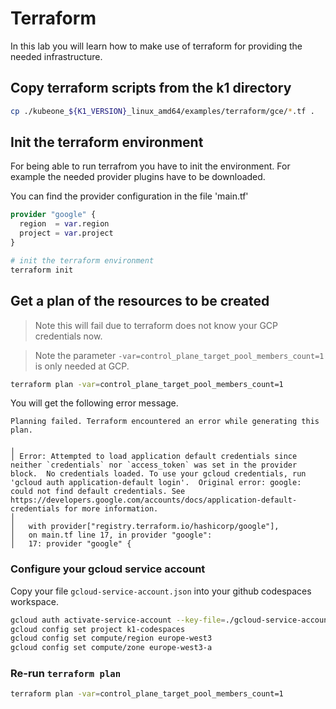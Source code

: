 # Terraform

In this lab you will learn how to make use of terraform for providing the needed infrastructure.

## Copy terraform scripts from the k1 directory

```bash
cp ./kubeone_${K1_VERSION}_linux_amd64/examples/terraform/gce/*.tf .
```

<!-- # terraform.tfvars
# TODO clustername
# TODO project id -->

## Init the terraform environment

For being able to run terrafrom you have to init the environment. For example the needed provider plugins have to be downloaded.

You can find the provider configuration in the file 'main.tf'

```tf
provider "google" {
  region  = var.region
  project = var.project
}
```

```bash
# init the terraform environment
terraform init
```

## Get a plan of the resources to be created

> Note this will fail due to terraform does not know your GCP credentials now.

> Note the parameter `-var=control_plane_target_pool_members_count=1` is only needed at GCP.

```bash
terraform plan -var=control_plane_target_pool_members_count=1
```

You will get the following error message.

```log
Planning failed. Terraform encountered an error while generating this plan.

╷
│ Error: Attempted to load application default credentials since neither `credentials` nor `access_token` was set in the provider block.  No credentials loaded. To use your gcloud credentials, run 'gcloud auth application-default login'.  Original error: google: could not find default credentials. See https://developers.google.com/accounts/docs/application-default-credentials for more information.
│ 
│   with provider["registry.terraform.io/hashicorp/google"],
│   on main.tf line 17, in provider "google":
│   17: provider "google" {
```

### Configure your gcloud service account

Copy your file `gcloud-service-account.json` into your github codespaces workspace.

<!-- TODO install gcloud!!! -->
<!-- # TODO PROJECT-ID -->
<!-- TODO move ssh towards the error message -->

```bash
gcloud auth activate-service-account --key-file=./gcloud-service-account.json
gcloud config set project k1-codespaces
gcloud config set compute/region europe-west3
gcloud config set compute/zone europe-west3-a
```

### Re-run `terraform plan`

```bash
terraform plan -var=control_plane_target_pool_members_count=1
```




<!-- #------------------------------------------------TODO

```bash

terraform apply -var=control_plane_target_pool_members_count=1 -auto-approve

terraform output -json > tf.json

kubeone apply -m /workspaces/kubermatic-kubernetes-platform-administration/kubeone.yaml -t tf.json
terraform apply

export KUBECONFIG=/workspaces/kubermatic-kubernetes-platform-administration/kubeone_1.9.1_linux_amd64/examples/terraform/gce/hubert-test-kubeconfig

``` -->
